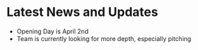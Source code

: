 
# Latest News and Updates

- Opening Day is April 2nd
- Team is currently looking for more depth, especially pitching
